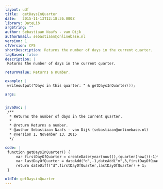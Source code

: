 ```yaml
---
layout: udf
title:  getDaysInQuarter
date:   2015-11-13T12:18:36.000Z
library: DateLib
argString: ""
author: Sebastiaan Naafs - van Dijk
authorEmail: sebastiaan@onlinebase.nl
version: 1
cfVersion: CF5
shortDescription: Returns the number of days in the current quarter.
tagBased: false
description: |
 Returns the number of days in the current quarter.

returnValue: Returns a number.

example: |
 writeoutput("Days in this quarter: " & getDaysInQuarter());

args:


javaDoc: |
 /**
  * Returns the number of days in the current quarter.
  * 
  * @return Returns a number. 
  * @author Sebastiaan Naafs - van Dijk (sebastiaan@onlinebase.nl) 
  * @version 1, November 13, 2015 
  */

code: |
 function getDaysInQuarter() {
     var firstDayOfQuarter = createDate(year(now()),(quarter(now())-1)*3 + 1,1);
     var lastDayOfQuarter = dateAdd("d",-1,dateAdd("m",3,firstDayOfQuarter));
     return dateDiff("d",firstDayOfQuarter,lastDayOfQuarter) + 1;
 }

oldId: getDaysinQuarter
---
```


